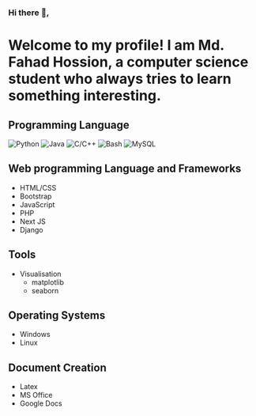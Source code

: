 ### Hi there :wave:, 
# Welcome to my profile! I am Md. Fahad Hossion, a computer science student who always tries to learn something interesting. 

## Programming Language
![Python](https://img.shields.io/badge/Python-Expert-green)
![Java](https://img.shields.io/badge/Java-Advanced-orange)
![C/C++](https://img.shields.io/badge/C%2FC%2B%2B-Intermediate-blue)
![Bash](https://img.shields.io/badge/Bash-Intermediate-blue)
![MySQL](https://img.shields.io/badge/MySQL-Advanced-orange)

## Web programming Language and Frameworks
- HTML/CSS
- Bootstrap
- JavaScript
- PHP
- Next JS
- Django

## Tools
- Visualisation
  - matplotlib
  - seaborn

## Operating Systems
- Windows
- Linux

## Document Creation
- Latex
- MS Office
- Google Docs
